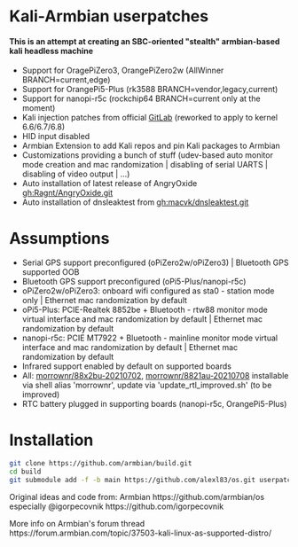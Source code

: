 <h1>Kali-Armbian userpatches </h1>

<h4>This is an attempt at creating an SBC-oriented "stealth" armbian-based kali headless machine</h4>

- Support for OragePiZero3, OrangePiZero2w (AllWinner BRANCH=current,edge)
- Support for OrangePi5-Plus (rk3588 BRANCH=vendor,legacy,current)
- Support for nanopi-r5c (rockchip64 BRANCH=current only at the moment)
- Kali injection patches from official [GitLab](https://gitlab.com/kalilinux/packages/linux/-/blob/kali/master/debian/patches/series?ref_type=heads) (reworked to apply to kernel 6.6/6.7/6.8)
- HID input disabled
- Armbian Extension to add Kali repos and pin Kali packages to Armbian
- Customizations providing a bunch of stuff (udev-based auto monitor mode creation and mac randomization | disabling of serial UARTS | disabling of video output | ...)
- Auto installation of latest release of AngryOxide [gh:Ragnt/AngryOxide.git](https://github.com/Ragnt/AngryOxide)
- Auto installation of dnsleaktest from [gh:macvk/dnsleaktest.git](https://github.com/macvk/dnsleaktest)

<h1>Assumptions</h1>

- Serial GPS support preconfigured (oPiZero2w/oPiZero3) | Bluetooth GPS supported OOB
- Bluetooth GPS support preconfigured (oPi5-Plus/nanopi-r5c)
- oPiZero2w/oPiZero3: onboard wifi configured as sta0 - station mode only | Ethernet mac randomization by default
- oPi5-Plus: PCIE-Realtek 8852be + Bluetooth - rtw88 monitor mode virtual interface and mac randomization by default | Ethernet mac randomization by default
- nanopi-r5c: PCIE MT7922 + Bluetooth - mainline monitor mode virtual interface and mac randomization by default | Ethernet mac randomization by default
- Infrared support enabled by default on supported boards
- All: [morrownr/88x2bu-20210702](https://github.com/morrownr/88x2bu-20210702), [morrownr/8821au-20210708](https://github.com/morrownr/8821au-20210708) installable via shell alias 'morrownr', update via 'update_rtl_improved.sh' (to be improved)
- RTC battery plugged in supporting boards (nanopi-r5c, OrangePi5-Plus)

<h1>Installation</h1>

```bash
git clone https://github.com/armbian/build.git
cd build
git submodule add -f -b main https://github.com/alexl83/os.git userpatches
```


<p> Original ideas and code from: Armbian https://github.com/armbian/os especially @igorpecovnik https://github.com/igorpecovnik</p>

<p>More info on Armbian's forum thread https://forum.armbian.com/topic/37503-kali-linux-as-supported-distro/</p>
